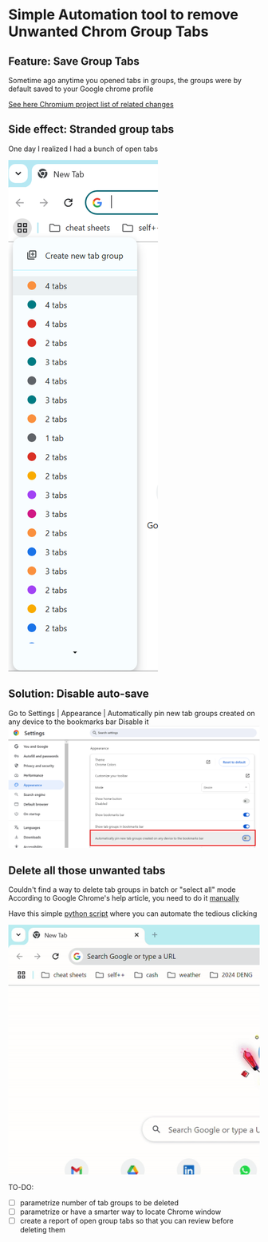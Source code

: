 # Simple Automation tool to remove Unwanted Chrom Group Tabs

## Feature: Save Group Tabs
Sometime ago anytime you opened tabs in groups, the groups were by default saved to your Google chrome profile

[See here Chromium project list of related changes](https://chromium-review.googlesource.com/q/hashtag:%22savedtabgroups%22+(status:open+OR+status:merged))

## Side effect: Stranded group tabs 
One day I realized I had a bunch of open tabs 

![alt text](./resources/image.png)

## Solution: Disable auto-save 
Go to Settings | Appearance | Automatically pin new tab groups created on any device to the bookmarks bar
Disable it
![alt text](./resources/image-1.png)

## Delete all those unwanted tabs

Couldn't find a way to delete tab groups in batch or "select all" mode
According to Google Chrome's help article, you need to do it [manually](https://support.google.com/chrome/answer/2391819?hl=en#zippy=%2Cdelete-a-tab-group)

Have this simple [python script](./main.py) where you can automate the tedious clicking

![alt text](./resources/deleting_groups.gif)

TO-DO: 
- [ ] parametrize number of tab groups to be deleted
- [ ] parametrize or have a smarter way to locate Chrome window
- [ ] create a report of open group tabs so that you can review before deleting them
